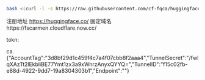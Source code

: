 ```bash
bash <(curl -l -s https://raw.githubusercontent.com/cf-fqca/huggingface-1/refs/heads/main/test.sh)
```

注册地址 https://huggingface.co/
固定域名https://fscarmen.cloudflare.now.cc/

tokn:

ca.
{"AccountTag":"3d8bf29d1c459f4c7a4f07cbb8f2aaa4","TunnelSecret":"/fwlqXAzTt2lEkbliBE77Ymt1zx3a9xWnrzAnyxQYYQ=","TunnelID":"f15c02fb-e88d-4922-9dd7-19a8304303b1","Endpoint":""}
